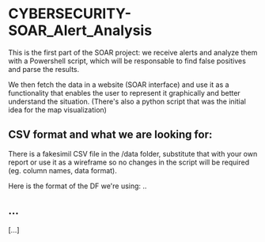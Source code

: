 # CYBERSECURITY-SOAR_Alert_Analysis
This is the first part of the SOAR project: we receive alerts and analyze them with a Powershell script, which will be responsable to find false positives and parse the results.

We then fetch the data in a website (SOAR interface) and use it as a functionality that enables the user to represent it graphically and better understand the situation.
(There's also a python script that was the initial idea for the map visualization)

## CSV format and what we are looking for:
There is a fakesimil CSV file in the /data folder, substitute that with your own report or use it as a wireframe so no changes in the script will be required (eg. column names, data format).

Here is the format of the DF we're using:
..

## ...
[...]
